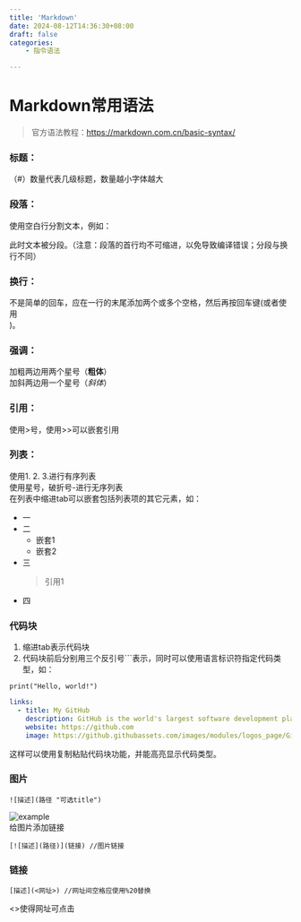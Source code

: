 ```yaml
---
title: 'Markdown'
date: 2024-08-12T14:36:30+08:00
draft: false
categories:
    - 指令语法

---
```


# Markdown常用语法
>官方语法教程：<https://markdown.com.cn/basic-syntax/>  


### 标题：  
（#）数量代表几级标题，数量越小字体越大

### 段落：
使用空白行分割文本，例如：

此时文本被分段。（注意：段落的首行均不可缩进，以免导致编译错误；分段与换行不同）

### 换行：
不是简单的回车，应在一行的末尾添加两个或多个空格，然后再按回车键(或者使用<br>)。

### 强调：
加粗两边用两个星号（**粗体**）  
加斜两边用一个星号（*斜体*）

### 引用：
使用>号，使用>>可以嵌套引用

### 列表：
使用1. 2. 3.进行有序列表  
使用星号，破折号-进行无序列表  
在列表中缩进tab可以嵌套包括列表项的其它元素，如：
* 一
* 二
    * 嵌套1
    * 嵌套2
* 三
    >引用1
* 四

### 代码块
1. 缩进tab表示代码块
2. 代码块前后分别用三个反引号```表示，同时可以使用语言标识符指定代码类型，如：
```python（或yaml、json等）
print("Hello, world!")
```
```yaml
links:
  - title: My GitHub
    description: GitHub is the world's largest software development platform.
    website: https://github.com
    image: https://github.githubassets.com/images/modules/logos_page/GitHub-Mark.png
```
这样可以使用复制粘贴代码块功能，并能高亮显示代码类型。



### 图片
    ![描述](路径 "可选title")
![example](post/instruction/als.png)  
给图片添加链接  

    [![描述](路径)](链接) //图片链接

### 链接
    [描述](<网址>) //网址间空格应使用%20替换
<>使得网址可点击